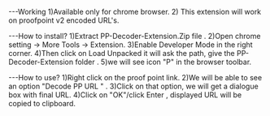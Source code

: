 ---Working 1)Available only for chrome browser. 2) This extension will work on proofpoint v2 encoded URL's.

---How to install? 1)Extract PP-Decoder-Extension.Zip file . 2)Open chrome setting -> More Tools -> Extension. 3)Enable Developer Mode in the right corner. 4)Then click on Load Unpacked it will ask the path, give the PP-Decoder-Extension folder . 5)we will see icon "P" in the browser toolbar.

---How to use? 1)Right click on the proof point link. 2)We will be able to see an option "Decode PP URL " . 3)Click on that option, we will get a dialogue box with final URL. 4)Click on "OK"/click Enter , displayed URL will be copied to clipboard.
